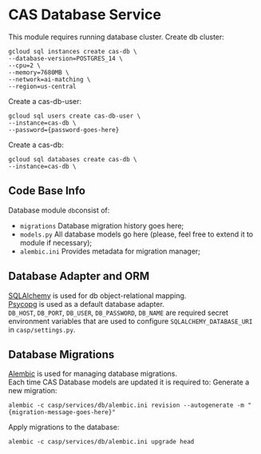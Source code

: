 # CAS Database Service
This module requires running database cluster.
Create db cluster:
```
gcloud sql instances create cas-db \
--database-version=POSTGRES_14 \
--cpu=2 \
--memory=7680MB \
--network=ai-matching \
--region=us-central
```
Create a cas-db-user:
```
gcloud sql users create cas-db-user \
--instance=cas-db \
--password={password-goes-here}
```
Create a cas-db:
```
gcloud sql databases create cas-db \
--instance=cas-db \

```
## Code Base Info

Database module `db`consist of:
- `migrations` Database migration history goes here;
- `models.py` All database models go here (please, feel free to extend it to module if necessary);
- `alembic.ini` Provides metadata for migration manager;

## Database Adapter and ORM
[SQLAlchemy](https://www.sqlalchemy.org/) is used for db object-relational mapping. \
[Psycopg](https://pypi.org/project/psycopg2/) is used as a default database adapter. \
`DB_HOST`, `DB_PORT`, `DB_USER`, `DB_PASSWORD`, `DB_NAME` are required secret environment variables that are used to configure `SQLALCHEMY_DATABASE_URI` in `casp/settings.py`.
## Database Migrations
[Alembic](https://alembic.sqlalchemy.org/en/latest/) is used for managing database migrations. \
Each time CAS Database models are updated it is required to:
Generate a new migration: 
```
alembic -c casp/services/db/alembic.ini revision --autogenerate -m "{migration-message-goes-here}"
```
Apply migrations to the database:
```
alembic -c casp/services/db/alembic.ini upgrade head 
```
